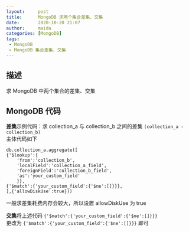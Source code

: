 ```yaml
---
layout:     post
title:      MongoDB 求两个集合差集、交集
date:       2020-10-20 21:07
author:     maida
categories: [MongoDB]
tags:
 - MongoDB
 - MongoDB 集合差集、交集
---
```


## 描述
求 MongoDB 中两个集合的差集、交集


## MongoDB 代码
**差集**示例代码：求 collection_a 与 collection_b 之间的差集  `(collection_a - collection_b)`  
主体代码如下
```text
db.collection_a.aggregate([
{'$lookup':{
    'from':'collection_b',
    'localField':'collection_a_field',
    'foreignField':'collection_b_field',
    'as':'your_custom_field'
    }},
{'$match':{'your_custom_field':{'$ne':[]}}},
],{'allowDiskUse':true}))
```

一般求差集耗费内存会较大，所以设置 allowDiskUse 为 true    

**交集**将上述代码 `{'$match':{'your_custom_field':{'$ne':[]}}}`   
更改为 `{'$match':{'your_custom_field':{'$ne':[]}}}` 即可